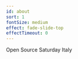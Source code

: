 ```yaml
---
id: about
sort: 1
fontSize: medium
effect: fade-slide-top
effectTimeout: 0
---
```


Open Source Saturday Italy

